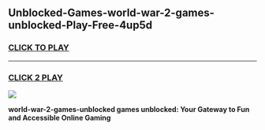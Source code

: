 
## Unblocked-Games-world-war-2-games-unblocked-Play-Free-4up5d
<h3>
<a href="https://premium76.site?title=world-war-2-games-unblocked&ref=23A">CLICK TO PLAY</a></h3>
<hr>

<h3>
<a href="https://premium76.site?title=world-war-2-games-unblocked&ref=23A">CLICK 2 PLAY</a>
  
</h3>

<a href="https://premium76.site?title=world-war-2-games-unblocked&ref=23A"><img src="https://clearcache.store/games.png"></a>


**world-war-2-games-unblocked games unblocked: Your Gateway to Fun and Accessible Online Gaming**
